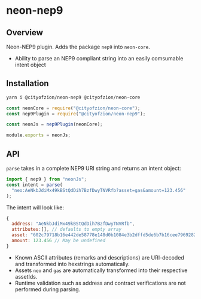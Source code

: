 # neon-nep9

## Overview

Neon-NEP9 plugin. Adds the package `nep9` into `neon-core`.

- Ability to parse an NEP9 compliant string into an easily comsumable intent object

## Installation

```sh
yarn i @cityofzion/neon-nep9 @cityofzion/neon-core
```

```js
const neonCore = require("@cityofzion/neon-core");
const nep9Plugin = require("@cityofzion/neon-nep9");

const neonJs = nep9Plugin(neonCore);

module.exports = neonJs;
```

## API

`parse` takes in a complete NEP9 URI string and returns an intent object:

```js
import { nep9 } from "neonJs";
const intent = parse(
  "neo:AeNkbJdiMx49kBStQdDih7BzfDwyTNVRfb?asset=gas&amount=123.456"
);
```

The intent will look like:

```js
{
  address: "AeNkbJdiMx49kBStQdDih7BzfDwyTNVRfb",
  attributes:[], // defaults to empty array
  asset: "602c79718b16e442de58778e148d0b1084e3b2dffd5de6b7b16cee7969282de7", // May be undefined
  amount: 123.456 // May be undefined
}
```

- Known ASCII attributes (remarks and descriptions) are URI-decoded and transformed into hexstrings automatically.
- Assets `neo` and `gas` are automatically transformed into their respective assetIds.
- Runtime validation such as address and contract verifications are not performed during parsing.
